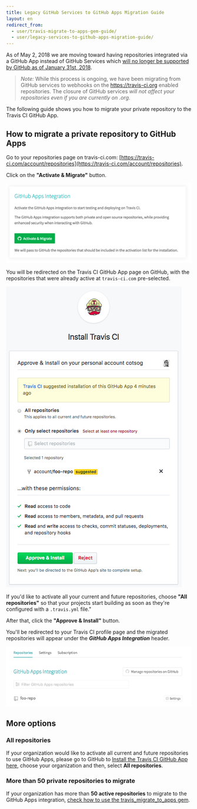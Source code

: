 ```yaml
---
title: Legacy GitHub Services to GitHub Apps Migration Guide
layout: en
redirect_from:
  - user/travis-migrate-to-apps-gem-guide/
  - user/legacy-services-to-github-apps-migration-guide/
---
```


As of May 2, 2018 we are moving toward having repositories integrated via a GitHub App instead of GitHub Services which [will no longer be supported by GitHub as of January 31st, 2018](https://developer.github.com/v3/guides/replacing-github-services/#deprecation-timeline).

> *Note:* While this process is ongoing, we have been migrating from GitHub services to webhooks on the https://travis-ci.org enabled repositories. The closure of GitHub services *will not affect your repositories even if you are currently on .org*.

The following guide shows you how to migrate your private repository to the Travis CI GitHub App.

## How to migrate a private repository to GitHub Apps

Go to your repositories page on travis-ci.com: [https://travis-ci.com/account/repositories](https://travis-ci.com/account/repositories).

Click on the **"Activate & Migrate"** button.

![Travis CI GitHub App page](/images/migrate/legacy-services-migration-github-apps.png)

You will be redirected on the Travis CI GitHub App page on GitHub, with the repositories that were already active at `travis-ci.com` pre-selected.

![Travis CI GitHub App page](/images/migrate/github-app-page.png)

If you'd like to activate all your current and future repositories, choose **"All repositories"** so that your projects start building as soon as they're configured with a `.travis.yml` file."

After that, click the **"Approve & Install"** button.

You'll be redirected to your Travis CI profile page and the migrated repositories will appear under the **_GitHub Apps Integration_** header.

![travis-ci.com profile page with GitHub App integration](/images/migrate/github-app-repo.png)

## More options

### All repositories

If your organization would like to activate all current and future repositories to use GitHub Apps, please go to GitHub to [Install the Travis CI GitHub App here](https://github.com/apps/travis-ci/installations/new), choose your organization and then, select **All repositories**.

### More than 50 private repositories to migrate

If your organization has more than **50 active repositories** to migrate to the GitHub Apps integration, [check how to use the travis_migrate_to_apps gem](/user/migrate/travis-migrate-to-apps-gem-guide/).
